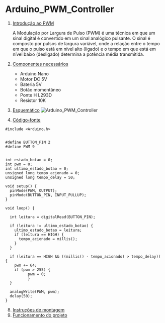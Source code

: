 # Arduino_PWM_Controller

1. [Introdução ao PWM](#introdução-ao-pwm)

    A Modulação por Largura de Pulso (PWM) é uma técnica em que um sinal digital é convertido em um sinal analógico pulsante. O sinal é composto por pulsos de largura variável, onde a relação entre o tempo em que o pulso está em nível alto (ligado) e o tempo em que está em nível baixo (desligado) determina a potência média transmitida.
4. [Componentes necessários](#componentes-necessários)
   - Arduino Nano
   - Motor DC 5V
   - Bateria 5V
   - Botão momentâneo
   - Ponte H L293D
   - Resistor 10K
5. [Esquemático](#esquemático)
![Arduino_PWM_Controller](https://github.com/brunocatani/Arduino_PWM_Controller/assets/94939071/faa356e3-f7d6-45cc-90af-e1123b4cf3c5)

6. [Código-fonte](#código-fonte)
````
#include <Arduino.h>


#define BUTTON_PIN 2
#define PWM 9


int estado_botao = 0;
int pwm = 0;
int ultimo_estado_botao = 0;
unsigned long tempo_acionado = 0;
unsigned long tempo_delay = 50;

void setup() {
  pinMode(PWM, OUTPUT);
  pinMode(BUTTON_PIN, INPUT_PULLUP);
}

void loop() {

  int leitura = digitalRead(BUTTON_PIN);

  if (leitura != ultimo_estado_botao) {
    ultimo_estado_botao = leitura;
    if (leitura == HIGH) {  
      tempo_acionado = millis();
    }
  }

  if (leitura == HIGH && ((millis() - tempo_acionado) > tempo_delay)) {
    pwm += 64;
    if (pwm > 255) {
          pwm = 0;
          }
  }

  analogWrite(PWM, pwm);
  delay(50);
}

````

8. [Instruções de montagem](#instruções-de-montagem)
9. [Funcionamento do projeto](#funcionamento-do-projeto)
